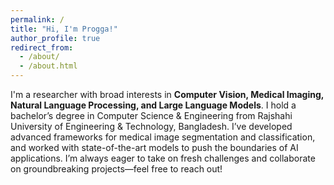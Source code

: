 ```yaml
---
permalink: /
title: "Hi, I'm Progga!"
author_profile: true
redirect_from: 
  - /about/
  - /about.html
---
```

I'm a researcher with broad interests in **Computer Vision, Medical Imaging, Natural Language Processing, and Large Language Models**. I hold a bachelor’s degree in Computer Science & Engineering from Rajshahi University of Engineering & Technology, Bangladesh. I’ve developed advanced frameworks for medical image segmentation and classification, and worked with state-of-the-art models to push the boundaries of AI applications.
I’m always eager to take on fresh challenges and collaborate on groundbreaking projects—feel free to reach out!
